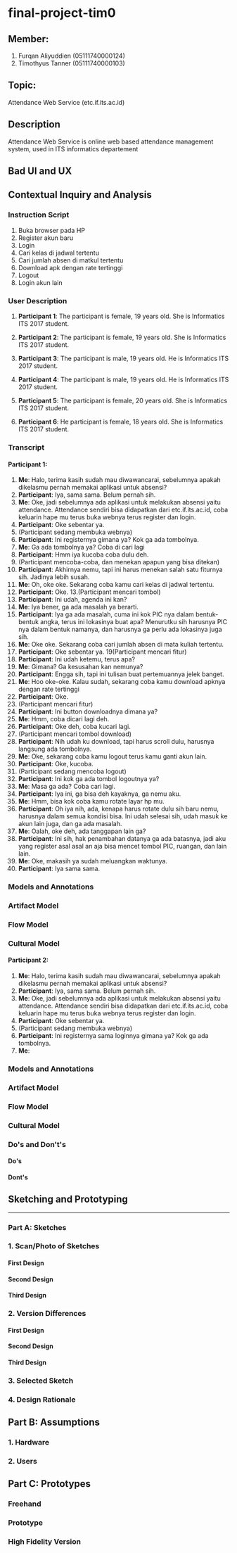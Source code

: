 # final-project-tim0

## Member:

1. Furqan Aliyuddien (05111740000124)
2. Timothyus Tanner (05111740000103)

## Topic:

Attendance Web Service (etc.if.its.ac.id)

## Description

Attendance Web Service is online web based attendance management system, used in ITS informatics departement

## Bad UI and UX

### 

## Contextual Inquiry and Analysis

### Instruction Script
1. Buka browser pada HP
2. Register akun baru 
3. Login 
4. Cari kelas di jadwal tertentu 
5. Cari jumlah absen di matkul tertentu 
6. Download apk dengan rate tertinggi
7. Logout 
8. Login akun lain

### User Description

1. **Participant 1**:
The participant is female, 19 years old.
She is Informatics ITS 2017 student.

2. **Participant 2**:
The participant is female, 19 years old.
She is Informatics ITS 2017 student.

3. **Participant 3**:
The participant is male, 19 years old.
He is Informatics ITS 2017 student.

4. **Participant 4**:
The participant is male, 19 years old.
He is Informatics ITS 2017 student.

5. **Participant 5**:
The participant is female, 20 years old.
She is Informatics ITS 2017 student.

6. **Participant 6**:
He participant is female, 18 years old.
She is Informatics ITS 2017 student.

### Transcript

#### **Participant 1**:
1. **Me**: Halo, terima kasih sudah mau diwawancarai, sebelumnya apakah dikelasmu pernah memakai aplikasi untuk absensi?
2. **Participant**: Iya, sama sama. Belum pernah sih.
3. **Me**: Oke, jadi sebelumnya ada aplikasi untuk melakukan absensi yaitu attendance. Attendance sendiri bisa didapatkan dari etc.if.its.ac.id, coba keluarin hape mu terus buka webnya terus register dan login.
4. **Participant**: Oke sebentar ya.
5. (Participant sedang membuka webnya)
6. **Participant**: Ini registernya gimana ya? Kok ga ada tombolnya.
7. **Me**: Ga ada tombolnya ya? Coba di cari lagi
8. **Participant**: Hmm iya kucoba coba dulu deh.
9. (Participant mencoba-coba, dan menekan apapun yang bisa ditekan)
10. **Participant**: Akhirnya nemu, tapi ini harus menekan salah satu fiturnya sih. Jadinya lebih susah.
11. **Me**: Oh, oke oke. Sekarang coba kamu cari kelas di jadwal tertentu.
12. **Participant**: Oke.
13.(Participant mencari tombol)
14. **Participant**: Ini udah, agenda ini kan?
15. **Me**: Iya bener, ga ada masalah ya berarti.
16. **Participant**: Iya ga ada masalah, cuma ini kok PIC nya dalam bentuk-bentuk angka, terus ini lokasinya buat apa? Menurutku sih harusnya PIC nya dalam bentuk namanya, dan harusnya ga perlu ada lokasinya juga sih.
17. **Me**: Oke oke. Sekarang coba cari jumlah absen di mata kuliah tertentu.
18. **Participant**: Oke sebentar ya.
19(Participant mencari fitur)
20. **Participant**: Ini udah ketemu, terus apa?
21. **Me**: Gimana? Ga kesusahan kan nemunya?
22. **Participant**: Engga sih, tapi ini tulisan buat pertemuannya jelek banget.
23. **Me**: Hoo oke-oke. Kalau sudah, sekarang coba kamu download apknya dengan rate tertinggi
24. **Participant**: Oke.
25. (Participant mencari fitur)
26. **Participant**: Ini button downloadnya dimana ya?
27. **Me**: Hmm, coba dicari lagi deh.
28. **Participant**: Oke deh, coba kucari lagi.
29. (Participant mencari tombol download)
30. **Participant**: Nih udah ku download, tapi harus scroll dulu, harusnya langsung ada tombolnya.
31. **Me**: Oke, sekarang coba kamu logout terus kamu ganti akun lain.
32. **Participant**: Oke, kucoba.
33. (Participant sedang mencoba logout)
34. **Participant**: Ini kok ga ada tombol logoutnya ya?
35. **Me**: Masa ga ada? Coba cari lagi.
36. **Participant**: Iya ini, ga bisa deh kayaknya, ga nemu aku.
37. **Me**: Hmm, bisa kok coba kamu rotate layar hp mu.
38. **Participant**: Oh iya nih, ada, kenapa harus rotate dulu sih baru nemu, harusnya dalam semua kondisi bisa. Ini udah selesai sih, udah masuk ke akun lain juga, dan ga ada masalah.
39. **Me**: Oalah, oke deh, ada tanggapan lain ga?
40. **Participant**: Ini sih, hak penambahan datanya ga ada batasnya, jadi aku yang register asal asal an aja bisa mencet tombol PIC, ruangan, dan lain lain.
41. **Me**: Oke, makasih ya sudah meluangkan waktunya.
42. **Participant**: Iya sama sama.

### Models and Annotations

### Artifact Model

### Flow Model

### Cultural Model

#### **Participant 2**:
1. **Me**: Halo, terima kasih sudah mau diwawancarai, sebelumnya apakah dikelasmu pernah memakai aplikasi untuk absensi?
2. **Participant**: Iya, sama sama. Belum pernah sih.
3. **Me**: Oke, jadi sebelumnya ada aplikasi untuk melakukan absensi yaitu attendance. Attendance sendiri bisa didapatkan dari etc.if.its.ac.id, coba keluarin hape mu terus buka webnya terus register dan login.
4. **Participant**: Oke sebentar ya.
5. (Participant sedang membuka webnya)
6. **Participant**: Ini registernya sama loginnya gimana ya? Kok ga ada tombolnya.
7. **Me**:

### Models and Annotations

### Artifact Model

### Flow Model

### Cultural Model

### Do's and Don't's

#### Do's

#### Dont's

## Sketching and Prototyping

---

### Part A: Sketches

### 1. Scan/Photo of Sketches

#### First Design

#### Second Design

#### Third Design

### 2. Version Differences

#### First Design

#### Second Design

#### Third Design

### 3. Selected Sketch

### 4. Design Rationale

## Part B: Assumptions

### 1. Hardware

### 2. Users

## Part C: Prototypes  
### Freehand  

### Prototype  

### High Fidelity Version  
